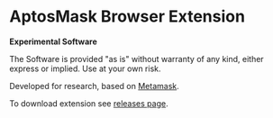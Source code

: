 # AptosMask Browser Extension

**Experimental Software**

The Software is provided "as is" without warranty of any kind, either express or implied. Use at your own risk.

Developed for research, based on [Metamask](https://metamask.io).

To download extension see [releases page](https://github.com/pontem-network/aptos-mask/releases).
